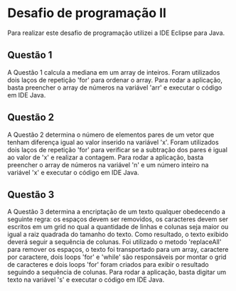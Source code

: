 # Desafio de programação II

Para realizar este desafio de programação utilizei a IDE Eclipse para Java.

## Questão 1

A Questão 1 calcula a mediana em um array de inteiros. Foram utilizados dois laços de repetição 'for' para ordenar o array. Para rodar a aplicação, basta preencher o array de números na variável 'arr' e executar o código em IDE Java.

## Questão 2

A Questão 2 determina o número de elementos pares de um vetor que tenham diferença igual ao valor inserido na variável 'x'. Foram utilizados dois laços de repetição 'for' para verificar se a subtração dos pares é igual ao valor de 'x' e realizar a contagem. Para rodar a aplicação, basta preencher o array de números na variável 'n' e um número inteiro na variável 'x' e executar o código em IDE Java.

## Questão 3

A Questão 3 determina a encriptação de um texto qualquer obedecendo a seguinte regra: os espaços devem ser removidos, os caracteres devem ser escritos em um grid no qual a quantidade de linhas e colunas seja maior ou igual a raiz quadrada do tamanho do texto. Como resultado, o texto exibido deverá seguir a sequência de colunas. Foi utilizado o metodo 'replaceAll' para remover os espaços, o texto foi transportado para um array, caractere por caractere, dois loops 'for' e 'while' são responsáveis por montar o grid de caracteres e dois loops 'for' foram criados para exibir o resultado seguindo a sequência de colunas. Para rodar a aplicação, basta digitar um texto na variável 's' e executar o código em IDE Java.

<!-- ## Como rodar os testes

Usei `Jasmine` para escrever os testes. Para rodar os testes, digite o seguinte comando:

```
npm test
```
 -->

